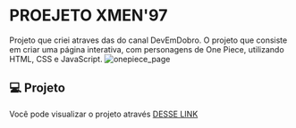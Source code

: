 # PROEJETO XMEN'97
Projeto que criei atraves das do canal DevEmDobro. O projeto que consiste em criar uma página interativa, com personagens de One Piece, utilizando HTML, CSS e JavaScript. 
![onepiece_page](https://github.com/devdanias/projeto-onepiece/assets/126623973/b57aaddf-ffc1-4c59-a0a4-12947f6d6c5d)


## 💻 Projeto

Você pode visualizar o projeto através [DESSE LINK](https://devdanias.github.io/projeto-onepiece/)
